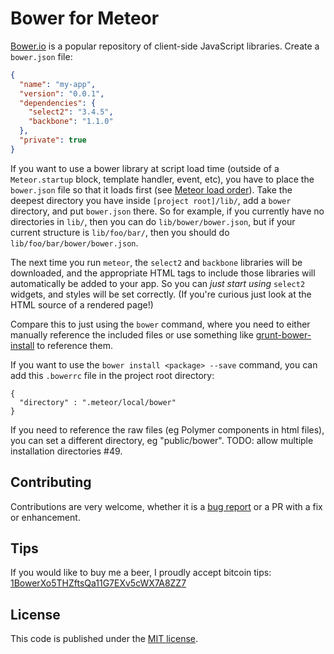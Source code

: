 # Bower for Meteor

[Bower.io](http://bower.io/) is a popular repository of client-side JavaScript
libraries. Create a `bower.json` file:

```json
{
  "name": "my-app",
  "version": "0.0.1",
  "dependencies": {
    "select2": "3.4.5",
    "backbone": "1.1.0"
  },
  "private": true
}
```

If you want to use a bower library at script load time (outside of a `Meteor.startup` block, template handler, event, etc), you have to place the `bower.json` file so that it loads first (see [Meteor load order](http://stackoverflow.com/questions/10693113/how-do-i-change-the-order-in-which-meteor-loads-javascript-files)). Take the deepest directory you have inside `[project root]/lib/`, add a `bower` directory, and put `bower.json` there. So for example, if you currently have no directories in `lib/`, then you can do `lib/bower/bower.json`, but if your current structure is `lib/foo/bar/`, then you should do `lib/foo/bar/bower/bower.json`. 

The next time you run `meteor`, the `select2` and `backbone` libraries will be 
downloaded, and the appropriate HTML tags to include those libraries will 
automatically be added to your app. So you can *just start using* `select2` 
widgets, and styles will be set correctly. (If you're curious just look at the 
HTML source of a rendered page!)

Compare this to just using the `bower` command, where you need to either manually
reference the included files or use something like
[grunt-bower-install](https://github.com/stephenplusplus/grunt-bower-install)
to reference them.

If you want to use the `bower install <package> --save` command, you can add this `.bowerrc` file in the project root directory:

```
{
  "directory" : ".meteor/local/bower"
}
```

If you need to reference the raw files (eg Polymer components in html files), you can set a different directory, eg "public/bower". TODO: allow multiple installation directories #49.

## Contributing

Contributions are very welcome, whether it is a
[bug report](https://github.com/mquandalle/meteor-bower/issues/new) or a PR with a fix or enhancement. 

## Tips

If you would like to buy me a beer, I proudly accept bitcoin tips:
[1BowerXo5THZftsQa11G7EXv5cWX7A8ZZ7](https://blockchain.info/address/1BowerXo5THZftsQa11G7EXv5cWX7A8ZZ7)

## License

This code is published under the [MIT license](LICENSE).
